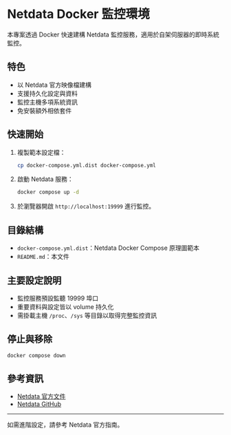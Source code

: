 # Netdata Docker 監控環境

本專案透過 Docker 快速建構 Netdata 監控服務，適用於自架伺服器的即時系統監控。

## 特色

- 以 Netdata 官方映像檔建構
- 支援持久化設定與資料
- 監控主機多項系統資訊
- 免安裝額外相依套件

## 快速開始

1. 複製範本設定檔：

   ```sh
   cp docker-compose.yml.dist docker-compose.yml
   ```

2. 啟動 Netdata 服務：

   ```sh
   docker compose up -d
   ```

3. 於瀏覽器開啟 `http://localhost:19999` 進行監控。

## 目錄結構

- `docker-compose.yml.dist`：Netdata Docker Compose 原理圖範本
- `README.md`：本文件

## 主要設定說明

- 監控服務預設監聽 19999 埠口
- 重要資料與設定皆以 volume 持久化
- 需掛載主機 `/proc`、`/sys` 等目錄以取得完整監控資訊

## 停止與移除

```sh
docker compose down
```

## 參考資訊

- [Netdata 官方文件](https://learn.netdata.cloud/docs/agent/packaging/docker/)
- [Netdata GitHub](https://github.com/netdata/netdata)

---

如需進階設定，請參考 Netdata 官方指南。